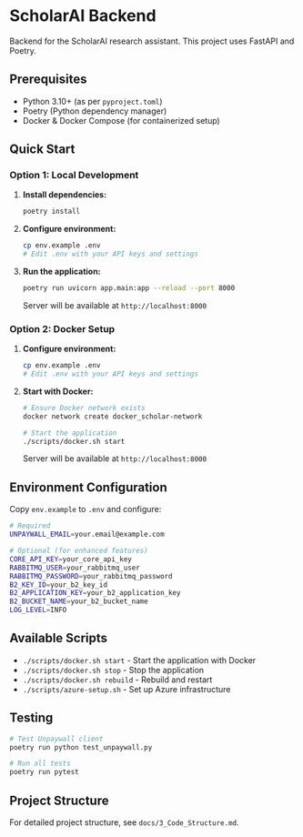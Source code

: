 # ScholarAI Backend

Backend for the ScholarAI research assistant. This project uses FastAPI and Poetry.

## Prerequisites

- Python 3.10+ (as per `pyproject.toml`)
- Poetry (Python dependency manager)
- Docker & Docker Compose (for containerized setup)

## Quick Start

### Option 1: Local Development

1. **Install dependencies:**
   ```bash
   poetry install
   ```

2. **Configure environment:**
   ```bash
   cp env.example .env
   # Edit .env with your API keys and settings
   ```

3. **Run the application:**
   ```bash
   poetry run uvicorn app.main:app --reload --port 8000
   ```

   Server will be available at `http://localhost:8000`

### Option 2: Docker Setup

1. **Configure environment:**
   ```bash
   cp env.example .env
   # Edit .env with your API keys and settings
   ```

2. **Start with Docker:**
   ```bash
   # Ensure Docker network exists
   docker network create docker_scholar-network
   
   # Start the application
   ./scripts/docker.sh start
   ```

   Server will be available at `http://localhost:8000`

## Environment Configuration

Copy `env.example` to `.env` and configure:

```bash
# Required
UNPAYWALL_EMAIL=your.email@example.com

# Optional (for enhanced features)
CORE_API_KEY=your_core_api_key
RABBITMQ_USER=your_rabbitmq_user
RABBITMQ_PASSWORD=your_rabbitmq_password
B2_KEY_ID=your_b2_key_id
B2_APPLICATION_KEY=your_b2_application_key
B2_BUCKET_NAME=your_b2_bucket_name
LOG_LEVEL=INFO
```

## Available Scripts

- `./scripts/docker.sh start` - Start the application with Docker
- `./scripts/docker.sh stop` - Stop the application
- `./scripts/docker.sh rebuild` - Rebuild and restart
- `./scripts/azure-setup.sh` - Set up Azure infrastructure

## Testing

```bash
# Test Unpaywall client
poetry run python test_unpaywall.py

# Run all tests
poetry run pytest
```

## Project Structure

For detailed project structure, see `docs/3_Code_Structure.md`.
